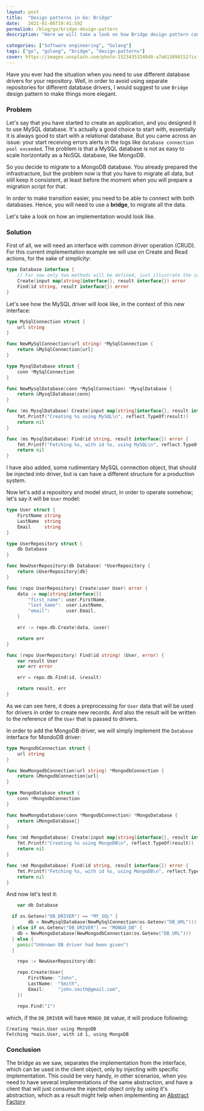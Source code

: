 ```yaml
---
layout: post
title:  "Design patterns in Go: Bridge"
date:   2021-01-06T19:41:59Z
permalink: /blog/go/bridge-design-pattern
description: "Here we will take a look on how Bridge design pattern can be implemented and used"

categories: ["Software engineering", "Golang"]
tags: ["go", "golang", "bridge", "design-patterns"]
cover: https://images.unsplash.com/photo-1523435324848-a7a613898152?ixid=MXwxMjA3fDB8MHxwaG90by1wYWdlfHx8fGVufDB8fHw%3D&ixlib=rb-1.2.1&auto=format&fit=crop&w=1800&h=550&q=80
---
```



Have you ever had the situation when you need to use different database drivers for your repository. Well, in order to avoid using separate repositories for different database drivers, I would suggest to use `Bridge` design pattern to make things more elegant.

### Problem

Let's say that you have started to create an application, and you designed it to use MySQL database. It's actually a good choice to start with, essentially it is always good to start with a relational database. But you came across an issue: your start receiving errors alerts in the logs like `database connection pool exceeded`. The problem is that a MySQL database is not as easy to scale horizontally as a NoSQL database, like MongoDB.

So you decide to migrate to a MongoDB database. You already prepared the infrastracture, but the problem now is that you have to migrate all data, but still keep it consistent, at least before the moment when you will prepare a migration script for that.

In order to make transition easier, you need to be able to connect with both databases. Hence, you will need to use a **bridge**, to migrate all the data.

Let's take a look on how an implementation would look like.

### Solution

First of all, we will need an interface with common driver operation (CRUD). For this current implementation example we will use on Create and Read actions, for the sake of simplicity:

```go
type Database interface {
	// For now only two methods will be defined, just illustrate the idea
	Create(input map[string]interface{}, result interface{}) error
	Find(id string, result interface{}) error
}
```



Let's see how the MySQL driver will look like, in the context of this new interface:

```go
type MySqlConnection struct {
	url string
}

func NewMySqlConnection(url string) *MySqlConnection {
	return &MySqlConnection{url}
}

type MysqlDatabase struct {
	conn *MySqlConnection
}

func NewMysqlDatabase(conn *MySqlConnection) *MysqlDatabase {
	return &MysqlDatabase{conn}
}

func (ms MysqlDatabase) Create(input map[string]interface{}, result interface{}) error {
	fmt.Printf("Creating %s using MySQL\n", reflect.TypeOf(result))
	return nil
}

func (ms MysqlDatabase) Find(id string, result interface{}) error {
	fmt.Printf("Fetching %s, with id %s, using MySQL\n", reflect.TypeOf(result), id)
	return nil
}

```


I have also added, some rudimentary MySQL connection object, that should be injected into driver, but is can have a different structure for a production system.

Now let's add a repository and model struct, in order to operate somehow; let's say it will be `User` model:

```go
type User struct {
	FirstName string
	LastName  string
	Email     string
}

type UserRepository struct {
	db Database
}

func NewUserRepository(db Database) *UserRepository {
	return &UserRepository{db}
}

func (repo UserRepository) Create(user User) error {
	data := map[string]interface{}{
		"first_name": user.FirstName,
		"last_name":  user.LastName,
		"email":      user.Email,
	}

	err := repo.db.Create(data, &user)

	return err
}

func (repo UserRepository) Find(id string) (User, error) {
	var result User
	var err error

	err = repo.db.Find(id, &result)

	return result, err
}
```


As we can see here, it does a preprocessing for `User` data that will be used for drivers in order to create new records. And also the result will be written to the reference of the `User` that is passed to drivers.

In order to add the MongoDB driver, we will simply implement the `Database` interface for MondoDB driver:

```go
type MongodbConnection struct {
	url string
}

func NewMongodbConnection(url string) *MongodbConnection {
	return &MongodbConnection{url}
}

type MongoDatabase struct {
	conn *MongodbConnection
}

func NewMongoDatabase(conn *MongodbConnection) *MongoDatabase {
	return &MongoDatabase{}
}

func (md MongoDatabase) Create(input map[string]interface{}, result interface{}) error {
	fmt.Printf("Creating %s using MongoDB\n", reflect.TypeOf(result))
	return nil
}

func (md MongoDatabase) Find(id string, result interface{}) error {
	fmt.Printf("Fetching %s, with id %s, using MongoDB\n", reflect.TypeOf(result), id)
	return nil
}
```


And now let's test it:

```go
	var db Database

  if os.Getenv("DB_DRIVER") == "MY_SQL" {
		db = NewMysqlDatabase(NewMySqlConnection(os.Getenv("DB_URL")))
  } else if os.Getenv("DB_DRIVER") == "MONGO_DB" {
    db = NewMongoDatabase(NewMongodbConnection(os.Getenv("DB_URL")))
  } else {
    panic("Unknown DB driver had been given")
  }

	repo := NewUserRepository(db)

	repo.Create(User{
		FirstName: "John",
		LastName:  "Smith",
		Email:     "john.smith@gmail.com",
	})

	repo.Find("1")
```

which, if the `DB_DRIVER` will have `MONGO_DB` value, it will produce following:

```
Creating *main.User using MongoDB
Fetching *main.User, with id 1, using MongoDB
```



### Conclusion

The bridge as we saw, separates the implementation from the interface, which can be used in the client object, only by injecting with specific implementation. This could be very handy, in other scenarios, when you need to have several implementations of the same abstraction, and have a client that will just consume the injected object only by using it's abstraction, which as a result might help when implementing an [Abstract Factory](/blog/go/abstract-factory-pattern)

